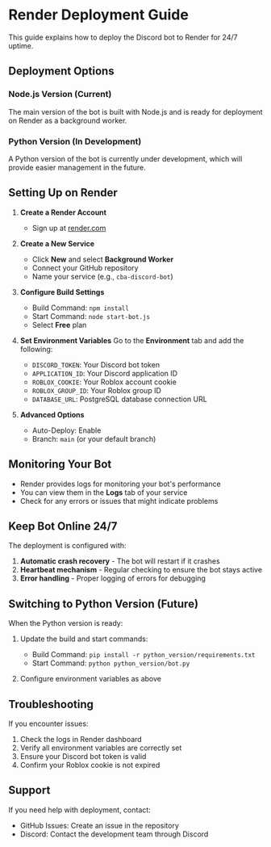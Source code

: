# Render Deployment Guide

This guide explains how to deploy the Discord bot to Render for 24/7 uptime.

## Deployment Options

### Node.js Version (Current)

The main version of the bot is built with Node.js and is ready for deployment on Render as a background worker.

### Python Version (In Development)

A Python version of the bot is currently under development, which will provide easier management in the future.

## Setting Up on Render

1. **Create a Render Account**
   - Sign up at [render.com](https://render.com)

2. **Create a New Service**
   - Click **New** and select **Background Worker**
   - Connect your GitHub repository
   - Name your service (e.g., `cba-discord-bot`)

3. **Configure Build Settings**
   - Build Command: `npm install`
   - Start Command: `node start-bot.js`
   - Select **Free** plan

4. **Set Environment Variables**
   Go to the **Environment** tab and add the following:
   - `DISCORD_TOKEN`: Your Discord bot token
   - `APPLICATION_ID`: Your Discord application ID
   - `ROBLOX_COOKIE`: Your Roblox account cookie
   - `ROBLOX_GROUP_ID`: Your Roblox group ID
   - `DATABASE_URL`: PostgreSQL database connection URL

5. **Advanced Options**
   - Auto-Deploy: Enable
   - Branch: `main` (or your default branch)

## Monitoring Your Bot

- Render provides logs for monitoring your bot's performance
- You can view them in the **Logs** tab of your service
- Check for any errors or issues that might indicate problems

## Keep Bot Online 24/7

The deployment is configured with:

1. **Automatic crash recovery** - The bot will restart if it crashes
2. **Heartbeat mechanism** - Regular checking to ensure the bot stays active
3. **Error handling** - Proper logging of errors for debugging

## Switching to Python Version (Future)

When the Python version is ready:

1. Update the build and start commands:
   - Build Command: `pip install -r python_version/requirements.txt`
   - Start Command: `python python_version/bot.py`

2. Configure environment variables as above

## Troubleshooting

If you encounter issues:

1. Check the logs in Render dashboard
2. Verify all environment variables are correctly set
3. Ensure your Discord bot token is valid
4. Confirm your Roblox cookie is not expired

## Support

If you need help with deployment, contact:
- GitHub Issues: Create an issue in the repository
- Discord: Contact the development team through Discord